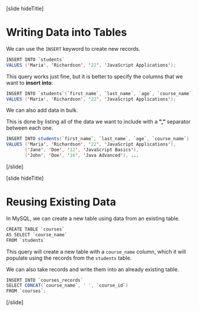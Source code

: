 [slide hideTitle]

# Writing Data into Tables

We can use the `INSERT` keyword to create new records.

``` java
INSERT INTO `students`
VALUES ('Maria', 'Richardson', '22', 'JavaScript Applications');
```

This query works just fine, but it is better to specify the columns that we want to **insert into**:

```java
INSERT INTO `students`(`first_name`, `last_name`, `age`, `course_name`)     
VALUES ('Maria', 'Richardson', '22', 'JavaScript Applications');         
```

We can also add data in bulk.

This is done by listing all of the data we want to include with a **","** separator between each one.

```java
INSERT INTO students(`first_name`, `last_name`, `age`, `course_name`) 
VALUES ('Maria', 'Richardson', '22', 'JavaScript Applications'),
       ('Jane', 'Doe', '12', 'JavaScript Basics'),
       ('John', 'Doe', '16', 'Java Advanced'), ...
```

[/slide]

[slide hideTitle]

# Reusing Existing Data

In MySQL, we can create a new table using data from an existing table.

```java
CREATE TABLE `courses`     
AS SELECT `course_name` 
FROM `students`            
```

This query will create a new table with a `course_name` column, which it will populate using the records from the `students` table.

We can also take records and write them into an already existing table.

```java
INSERT INTO `courses_records`
SELECT CONCAT(`course_name`, ' ', `course_id`)
FROM `courses`;
```

[/slide]
